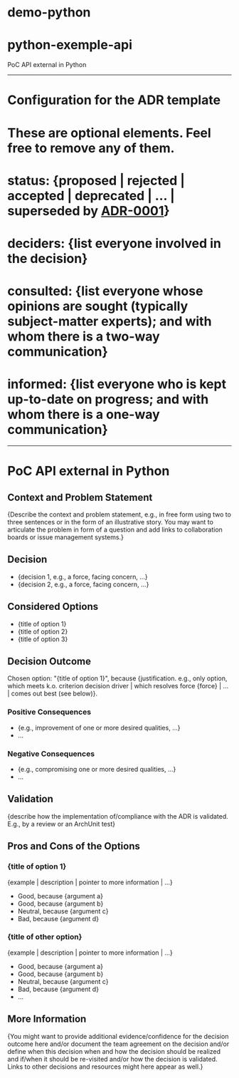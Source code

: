 # demo-python
# python-exemple-api
PoC API external in Python

---
# Configuration for the ADR template
# These are optional elements. Feel free to remove any of them.
# status: {proposed | rejected | accepted | deprecated | … | superseded by [ADR-0001](0001-example.md)}
# deciders: {list everyone involved in the decision}
# consulted: {list everyone whose opinions are sought (typically subject-matter experts); and with whom there is a two-way communication}
# informed: {list everyone who is kept up-to-date on progress; and with whom there is a one-way communication}
---

# PoC API external in Python

## Context and Problem Statement

{Describe the context and problem statement, e.g., in free form using two to three sentences or in the form of an illustrative story.
 You may want to articulate the problem in form of a question and add links to collaboration boards or issue management systems.}


## Decision

* {decision 1, e.g., a force, facing concern, …}
* {decision 2, e.g., a force, facing concern, …}

## Considered Options

* {title of option 1}
* {title of option 2}
* {title of option 3}

## Decision Outcome

Chosen option: "{title of option 1}", because
{justification. e.g., only option, which meets k.o. criterion decision driver | which resolves force {force} | … | comes out best (see below)}.


### Positive Consequences

* {e.g., improvement of one or more desired qualities, …}
* …

### Negative Consequences

* {e.g., compromising one or more desired qualities, …}
* …

## Validation

{describe how the implementation of/compliance with the ADR is validated. E.g., by a review or an ArchUnit test}

## Pros and Cons of the Options

### {title of option 1}

{example | description | pointer to more information | …}

* Good, because {argument a}
* Good, because {argument b}
* Neutral, because {argument c}
* Bad, because {argument d}

### {title of other option}

{example | description | pointer to more information | …}

* Good, because {argument a}
* Good, because {argument b}
* Neutral, because {argument c}
* Bad, because {argument d}
* …

## More Information

{You might want to provide additional evidence/confidence for the decision outcome here and/or
 document the team agreement on the decision and/or
 define when this decision when and how the decision should be realized and if/when it should be re-visited and/or
 how the decision is validated.
 Links to other decisions and resources might here appear as well.}
